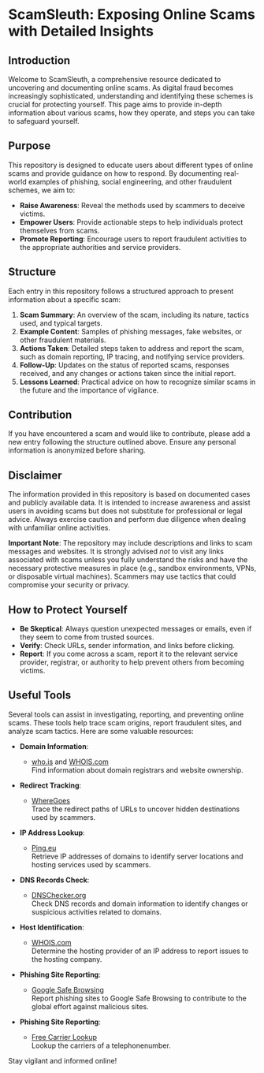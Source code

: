 # ScamSleuth: Exposing Online Scams with Detailed Insights

## Introduction
Welcome to ScamSleuth, a comprehensive resource dedicated to uncovering and documenting online scams. As digital fraud becomes increasingly sophisticated, understanding and identifying these schemes is crucial for protecting yourself. This page aims to provide in-depth information about various scams, how they operate, and steps you can take to safeguard yourself.

## Purpose
This repository is designed to educate users about different types of online scams and provide guidance on how to respond. By documenting real-world examples of phishing, social engineering, and other fraudulent schemes, we aim to:

- **Raise Awareness**: Reveal the methods used by scammers to deceive victims.
- **Empower Users**: Provide actionable steps to help individuals protect themselves from scams.
- **Promote Reporting**: Encourage users to report fraudulent activities to the appropriate authorities and service providers.

## Structure
Each entry in this repository follows a structured approach to present information about a specific scam:

1. **Scam Summary**: An overview of the scam, including its nature, tactics used, and typical targets.
2. **Example Content**: Samples of phishing messages, fake websites, or other fraudulent materials.
3. **Actions Taken**: Detailed steps taken to address and report the scam, such as domain reporting, IP tracing, and notifying service providers.
4. **Follow-Up**: Updates on the status of reported scams, responses received, and any changes or actions taken since the initial report.
5. **Lessons Learned**: Practical advice on how to recognize similar scams in the future and the importance of vigilance.

## Contribution
If you have encountered a scam and would like to contribute, please add a new entry following the structure outlined above. Ensure any personal information is anonymized before sharing.

## Disclaimer
The information provided in this repository is based on documented cases and publicly available data. It is intended to increase awareness and assist users in avoiding scams but does not substitute for professional or legal advice. Always exercise caution and perform due diligence when dealing with unfamiliar online activities.

**Important Note**: The repository may include descriptions and links to scam messages and websites. It is strongly advised *not* to visit any links associated with scams unless you fully understand the risks and have the necessary protective measures in place (e.g., sandbox environments, VPNs, or disposable virtual machines). Scammers may use tactics that could compromise your security or privacy.

## How to Protect Yourself
- **Be Skeptical**: Always question unexpected messages or emails, even if they seem to come from trusted sources.
- **Verify**: Check URLs, sender information, and links before clicking.
- **Report**: If you come across a scam, report it to the relevant service provider, registrar, or authority to help prevent others from becoming victims.

## Useful Tools
Several tools can assist in investigating, reporting, and preventing online scams. These tools help trace scam origins, report fraudulent sites, and analyze scam tactics. Here are some valuable resources:

- **Domain Information**:  
  - [who.is](https://who.is) and [WHOIS.com](https://www.whois.com/whois)  
  Find information about domain registrars and website ownership.

- **Redirect Tracking**:  
  - [WhereGoes](https://wheregoes.com/)  
  Trace the redirect paths of URLs to uncover hidden destinations used by scammers.

- **IP Address Lookup**:  
  - [Ping.eu](https://ping.eu/ping)  
  Retrieve IP addresses of domains to identify server locations and hosting services used by scammers.

- **DNS Records Check**:  
  - [DNSChecker.org](https://dnschecker.org/)  
  Check DNS records and domain information to identify changes or suspicious activities related to domains.

- **Host Identification**:  
  - [WHOIS.com](https://www.whois.com/whois)  
  Determine the hosting provider of an IP address to report issues to the hosting company.

- **Phishing Site Reporting**:  
  - [Google Safe Browsing](https://safebrowsing.google.com/safebrowsing/report_phish/?hl=en)  
  Report phishing sites to Google Safe Browsing to contribute to the global effort against malicious sites.

- **Phishing Site Reporting**:  
  - [Free Carrier Lookup](https://freecarrierlookup.com/)  
  Lookup the carriers of a telephonenumber.


Stay vigilant and informed online!
